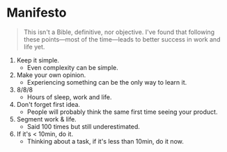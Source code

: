 # Manifesto

> This isn't a Bible, definitive, nor objective.
> I've found that following these points—most of the time—leads to better success in work and life yet.

1. Keep it simple.
   * Even complexity can be simple.
2. Make your own opinion.
   * Experiencing something can be the only way to learn it.
3. 8/8/8
   * Hours of sleep, work and life.
4. Don't forget first idea.
   * People will probably think the same first time seeing your product.
5. Segment work & life.
   * Said 100 times but still underestimated.
6. If it's < 10min, do it.
   * Thinking about a task, if it's less than 10min, do it now.

<!-- Inspiration -->

<!-- https://37signals.com/ -->
